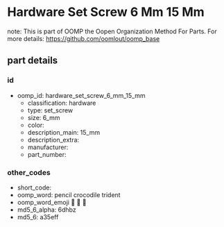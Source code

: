# Hardware Set Screw 6 Mm 15 Mm  

note: This is part of OOMP the Oopen Organization Method For Parts. For more details: https://github.com/oomlout/oomp_base

##  part details





### id
* oomp_id: hardware_set_screw_6_mm_15_mm
  * classification: hardware
  * type: set_screw
  * size: 6_mm
  * color: 
  * description_main: 15_mm
  * description_extra: 
  * manufacturer: 
  * part_number: 

### other_codes
* short_code: 
* oomp_word: pencil crocodile trident
* oomp_word_emoji :pencil: :crocodile: :trident:
* md5_6_alpha: 6dhbz
* md5_6: a35eff